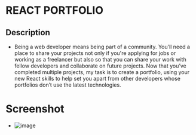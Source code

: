 # REACT PORTFOLIO

## Description
* Being a web developer means being part of a community. You’ll need a place to share your projects not only if you're applying for jobs or working as a freelancer but also so that you can share your work with fellow developers and collaborate on future projects. Now that you’ve completed multiple projects, my task is to create a portfolio, using your new React skills to help set you apart from other developers whose portfolios don’t use the latest technologies.

# Screenshot
* ![image](https://user-images.githubusercontent.com/107078530/201269973-1a2ba432-5e19-46e5-8a3b-ff15b5b794b0.png)
